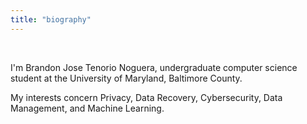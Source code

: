 ```yaml
---
title: "biography"
---
```

<!-- This exists so that theres a gap between the table of contents and the heading on smaller screens -->
<br>

I'm Brandon Jose Tenorio Noguera, undergraduate computer science student at the University of Maryland, Baltimore County.

My interests concern Privacy, Data Recovery, Cybersecurity, Data Management, and Machine Learning.
